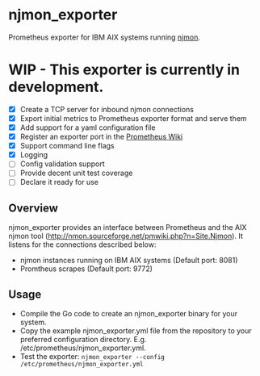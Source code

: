 # njmon_exporter

Prometheus exporter for IBM AIX systems running [njmon](http://nmon.sourceforge.net/pmwiki.php?n=Site.NjmonManualPage).

# WIP - This exporter is currently in development.
- [x] Create a TCP server for inbound njmon connections
- [x] Export initial metrics to Prometheus exporter format and serve them
- [x] Add support for a yaml configuration file
- [x] Register an exporter port in the [Prometheus Wiki](https://github.com/prometheus/prometheus/wiki/Default-port-allocations)
- [x] Support command line flags
- [x] Logging
- [ ] Config validation support
- [ ] Provide decent unit test coverage
- [ ] Declare it ready for use

## Overview
njmon_exporter provides an interface between Prometheus and the AIX njmon tool (http://nmon.sourceforge.net/pmwiki.php?n=Site.Njmon).  It listens for the connections described below:
* njmon instances running on IBM AIX systems (Default port: 8081)
* Promtheus scrapes (Default port: 9772)

## Usage
* Compile the Go code to create an njmon_exporter binary for your system.
* Copy the example njmon_exporter.yml file from the repository to your preferred configuration directory.  E.g. /etc/prometheus/njmon_exporter.yml.
* Test the exporter: `njmon_exporter --config /etc/prometheus/njmon_exporter.yml`